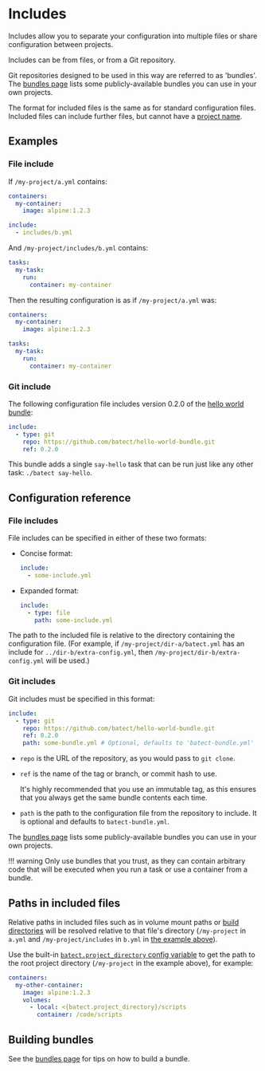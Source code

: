 # Includes

Includes allow you to separate your configuration into multiple files or share configuration between projects.

Includes can be from files, or from a Git repository.

Git repositories designed to be used in this way are referred to as 'bundles'. The [bundles page](../Bundles.md) lists some publicly-available
bundles you can use in your own projects.

The format for included files is the same as for standard configuration files. Included files can include further files, but
cannot have a [project name](#project_name).

## Examples

### File include

If `/my-project/a.yml` contains:

```yaml
containers:
  my-container:
    image: alpine:1.2.3

include:
  - includes/b.yml
```

And `/my-project/includes/b.yml` contains:

```yaml
tasks:
  my-task:
    run:
      container: my-container
```

Then the resulting configuration is as if `/my-project/a.yml` was:

```yaml
containers:
  my-container:
    image: alpine:1.2.3

tasks:
  my-task:
    run:
      container: my-container
```

### Git include

The following configuration file includes version 0.2.0 of the [hello world bundle](https://github.com/batect/hello-world-bundle):

```yaml
include:
  - type: git
    repo: https://github.com/batect/hello-world-bundle.git
    ref: 0.2.0
```

This bundle adds a single `say-hello` task that can be run just like any other task: `./batect say-hello`.

## Configuration reference

### File includes

File includes can be specified in either of these two formats:

* Concise format:

    ```yaml
    include:
      - some-include.yml
    ```

* Expanded format:

    ```yaml
    include:
      - type: file
        path: some-include.yml
    ```

The path to the included file is relative to the directory containing the configuration file. (For example, if `/my-project/dir-a/batect.yml` has an include
for `../dir-b/extra-config.yml`, then `/my-project/dir-b/extra-config.yml` will be used.)

### Git includes

Git includes must be specified in this format:

```yaml
include:
  - type: git
    repo: https://github.com/batect/hello-world-bundle.git
    ref: 0.2.0
    path: some-bundle.yml # Optional, defaults to 'batect-bundle.yml'
```

* `repo` is the URL of the repository, as you would pass to `git clone`.

* `ref` is the name of the tag or branch, or commit hash to use.

    It's highly recommended that you use an immutable tag, as this ensures that you always get the same bundle contents each time.

* `path` is the path to the configuration file from the repository to include. It is optional and defaults to `batect-bundle.yml`.

The [bundles page](../Bundles.md) lists some publicly-available bundles you can use in your own projects.

!!! warning
    Only use bundles that you trust, as they can contain arbitrary code that will be executed when you run a task or use a container from a bundle.

## Paths in included files

Relative paths in included files such as in volume mount paths or [build directories](Containers.md#build_directory) will be resolved relative to that file's
directory (`/my-project` in `a.yml` and `/my-project/includes` in `b.yml` in [the example above](#file-include)).

Use the built-in [`batect.project_directory` config variable](ConfigVariables.md#batectproject_directory) to get the path to the root project directory
(`/my-project` in the example above), for example:

```yaml
containers:
  my-other-container:
    image: alpine:1.2.3
    volumes:
      - local: <{batect.project_directory}/scripts
        container: /code/scripts
```

## Building bundles

See the [bundles page](../Bundles.md) for tips on how to build a bundle.
